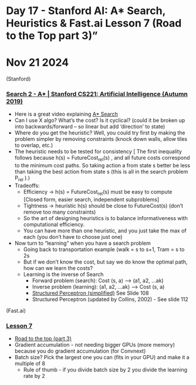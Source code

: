 # Day 17 -  Stanford AI: A* Search, Heuristics & Fast.ai Lesson 7 (Road to the Top part 3)”

# Nov 21 2024 

(Stanford)
### [Search 2 - A* | Stanford CS221: Artificial Intelligence (Autumn 2019)](https://www.youtube.com/watch?v=HEs1ZCvLH2s&list=PLoROMvodv4rOca_Ovz1DvdtWuz8BfSWL2&index=18)
* Here is a great video explaining [A* Search ](https://youtu.be/6TsL96NAZCo?si=iN4dNJqM6vdpH72c)
* Can I use X algo? What’s the cost? Is it cyclical? (could it be broken up into backwards/forward – so linear but add ‘direction’ to state)
* Where do you get the heuristic? Well, you could try first by making the problem simpler by removing constraints (knock down walls, allow tiles to overlap, etc.)
* The heuristic needs to be tested for consistency [ The first inequality follows because h(s) = FutureCost<sub>rel</sub>(s) , and all future costs correspond to the minimum cost paths. So taking action a  from state s better be less than taking the best action from state s (this is all in the search problem P<sub>rel</sub> ).)
* Tradeoffs:  
    * Efficiency → h(s) = FutureCost<sub>rel</sub>(s) must be easy to compute [Closed form, easier search, independent subproblems]
    * Tightness → heuristic h(s) should be close to FutureCost(s) (don’t remove too many constraints)
    * So the art of designing heuristics is to balance informativeness with computational efficiency.
    * You can have more than one heuristic, and you just take the max of each (you don’t have to choose just one)
* Now turn to “learning” when you have a search problem
    * Going back to transportation example (walk = s to s+1, Tram = s to 2s
    * But if we don’t know the cost, but say we do know the optimal path, how can we learn the costs?
    * Learning is the inverse of Search
        - Forward problem (search):   Cost (s, a)  –>  (a1, a2, …ak)
        - Inverse problem (learning):   (a1, a2, …ak)  –>  Cost (s, a)
        - [Structured Perceptron (simplified)](https://stanford-cs221.github.io/spring2024/modules/module.html#include=search%2Fsearch2.js&slideId=learning-algorithm&level=5) See Slide 108
        - Structured Perceptron (updated by Collins, 2002) - See slide 112

(Fast.ai)
### [Lesson 7](https://course.fast.ai/Lessons/lesson7.html)
* [Road to the top (part 3)](https://www.kaggle.com/code/jhoward/scaling-up-road-to-the-top-part-3)
* Gradient accumulation - not needing bigger GPUs (more memory) because you do gradient accumulation (for Convnext)
* Batch size? Pick the largest one you can (fits in your GPU) and make it a multiple of 8
    - Rule of thumb - if you divide batch size by 2 you divide the learning rate by 2
